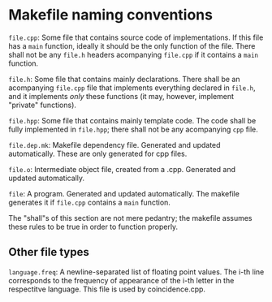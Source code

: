 Makefile naming conventions
===========================

`file.cpp`: Some file that contains source code of implementations.
If this file has a `main` function,
ideally it should be the only function of the file.
There shall not be any `file.h` headers acompanying
`file.cpp` if it contains a `main` function.

`file.h`: Some file that contains mainly declarations.
There shall be an acompanying `file.cpp` file
that implements everything declared in `file.h`,
and it implements *only* these functions
(it may, however, implement "private" functions).

`file.hpp`: Some file that contains mainly template code.
The code shall be fully implemented in `file.hpp`;
there shall not be any acompanying `cpp` file.

`file.dep.mk`: Makefile dependency file.
Generated and updated automatically.
These are only generated for cpp files.

`file.o`: Intermediate object file, created from a .cpp.
Generated and updated automatically.

`file`: A program.
Generated and updated automatically.
The makefile generates it if `file.cpp` contains a `main` function.


The "shall"s of this section are not mere pedantry;
the makefile assumes these rules to be true
in order to function properly.


Other file types
----------------

`language.freq`: A newline-separated list of floating point values.
The i-th line corresponds to the frequency of appearance
of the i-th letter in the respectitve language.
This file is used by coincidence.cpp.
